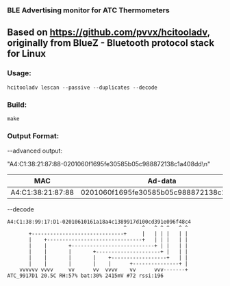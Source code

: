 ### BLE Advertising monitor for ATC Thermometers
Based on https://github.com/pvvx/hcitooladv, originally from BlueZ - Bluetooth protocol stack for Linux
---

### Usage:

```
hcitooladv lescan --passive --duplicates --decode
```

### Build:

```
make
```

### Output Format:

--advanced output:

"A4:C1:38:21:87:88-0201060f1695fe30585b05c988872138c1a408dd\n"

| MAC          | Ad-data                                      | RSSI |
| :----------: | -------------------------------------------- | ---- |
| A4:C1:38:21:87:88 | 0201060f1695fe30585b05c988872138c1a408 |  dd  |

--decode 

```
A4:C1:38:99:17:D1-02010610161a18a4c1389917d100cd391e096f48c4
                                      ^     ^   ^ ^ ^   ^ ^
       +------------------------------+     |   | | |   | |
       |    +-------------------------------+   | | |   | |
       |    |       +---------------------------+ | |   | |
       |    |       |       +---------------------+ |   | |
       |    |       |       |    +------------------+   | |
       |    |       |       |    |      +---------------+ |
    vvvvvv vvvv     vv      vv  vvvv    vv      vvv-------+
ATC_9917D1 20.5C RH:57% bat:30% 2415mV #72 rssi:196
```
